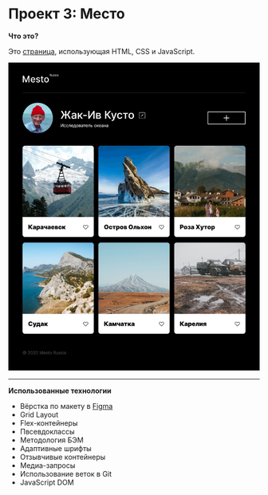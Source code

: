 # Проект 3: Место

**Что это?**

Это [страница](https://danilshvalov.github.io/mesto/), использующая HTML, CSS и JavaScript.


<img src="images/preview.jpg" alt="Превью страницы" width="570"/>

---

**Использованные технологии**

* Вёрстка по макету в [Figma](https://www.figma.com/file/OyRWEjU6wBwRe1hapzQoLx/Sprint-3%3A-Russia-%2F-desktop-%2B-mobile?node-id=28503%3A0)
* Grid Layout
* Flex-контейнеры
* Пвсевдоклассы
* Методология БЭМ
* Адаптивные шрифты
* Отзывчивые контейнеры
* Медиа-запросы
* Использование веток в Git
* JavaScript DOM

